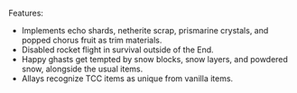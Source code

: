 Features:
- Implements echo shards, netherite scrap, prismarine crystals, and popped chorus fruit as trim materials.
- Disabled rocket flight in survival outside of the End.
- Happy ghasts get tempted by snow blocks, snow layers, and powdered snow, alongside the usual items.
- Allays recognize TCC items as unique from vanilla items.
